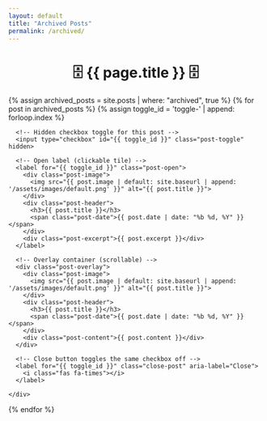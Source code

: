 ```yaml
---
layout: default
title: "Archived Posts"
permalink: /archived/
---
```


<h1 style="text-align:center;">🗄️ {{ page.title }} 🗄️</h1>

<div class="post-grid">
  {% assign archived_posts = site.posts | where: "archived", true %}
  {% for post in archived_posts %}
    {% assign toggle_id = 'toggle-' | append: forloop.index %}
    <div class="post-card">

      <!-- Hidden checkbox toggle for this post -->
      <input type="checkbox" id="{{ toggle_id }}" class="post-toggle" hidden>

      <!-- Open label (clickable tile) -->
      <label for="{{ toggle_id }}" class="post-open">
        <div class="post-image">
          <img src="{{ post.image | default: site.baseurl | append: '/assets/images/default.png' }}" alt="{{ post.title }}">
        </div>
        <div class="post-header">
          <h3>{{ post.title }}</h3>
          <span class="post-date">{{ post.date | date: "%b %d, %Y" }}</span>
        </div>
        <div class="post-excerpt">{{ post.excerpt }}</div>
      </label>

      <!-- Overlay container (scrollable) -->
      <div class="post-overlay">
        <div class="post-image">
          <img src="{{ post.image | default: site.baseurl | append: '/assets/images/default.png' }}" alt="{{ post.title }}">
        </div>
        <div class="post-header">
          <h3>{{ post.title }}</h3>
          <span class="post-date">{{ post.date | date: "%b %d, %Y" }}</span>
        </div>
        <div class="post-content">{{ post.content }}</div>
      </div>

      <!-- Close button toggles the same checkbox off -->
      <label for="{{ toggle_id }}" class="close-post" aria-label="Close">
        <i class="fas fa-times"></i>
      </label>

    </div>

{% endfor %}

</div>
